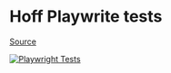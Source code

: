 # Hoff Playwrite tests

[Source](https://disk.yandex.ru/edit/d/t5Wq-4elrJGyNFQzXPsDTCPegnqahzm72s0qoIz-cKg6YjNoOURsNEZ1dw)

[![Playwright Tests](https://github.com/Cliffart44/hoff-playwrite-tests/actions/workflows/playwright.yml/badge.svg)](https://github.com/Cliffart44/hoff-playwrite-tests/actions/workflows/playwright.yml)
